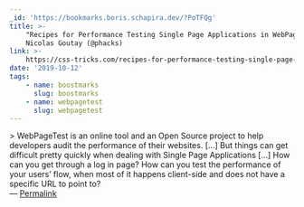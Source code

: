 ```yaml
---
_id: 'https://bookmarks.boris.schapira.dev/?PoTFQg'
title: >-
    "Recipes for Performance Testing Single Page Applications in WebPageTest",
    Nicolas Goutay (@phacks)
link: >-
    https://css-tricks.com/recipes-for-performance-testing-single-page-applications-in-webpagetest/
date: '2019-10-12'
tags:
    - name: boostmarks
      slug: boostmarks
    - name: webpagetest
      slug: webpagetest
---
```


&gt; WebPageTest is an online tool and an Open Source project to help developers
audit the performance of their websites. […] But things can get difficult pretty
quickly when dealing with Single Page Applications […] How can you get through a
log in page? How can you test the performance of your users’ flow, when most of
it happens client-side and does not have a specific URL to point to? <br>&#8212;
<a href="https://bookmarks.boris.schapira.dev/?PoTFQg" title="Permalink">Permalink</a>

